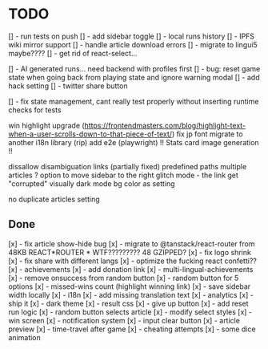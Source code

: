 # TODO

[] - run tests on push
[] - add sidebar toggle
[] - local runs history
[] - IPFS wiki mirror support
[] - handle article download errors
[] - migrate to lingui5 maybe????
[] - get rid of react-select...

[] - AI generated runs... need backend with profiles first
[] - bug: reset game state when going back from playing state and ignore warning modal
[] - add hack setting
[] - twitter share button

[] - fix state management, cant really test properly without inserting runtime checks for tests

win highlight upgrade (https://frontendmasters.com/blog/highlight-text-when-a-user-scrolls-down-to-that-piece-of-text/)
fix jp font
migrate to another i18n library (rip)
add e2e (playwright)
!! Stats card image generation !!

dissallow disambiguation links (partially fixed)
predefined paths
multiple articles ?
option to move sidebar to the right
glitch mode - the link get "corrupted" visually
dark mode bg color as setting

no duplicate articles setting

## Done

[x] - fix article show-hide bug
[x] - migrate to @tanstack/react-router from 48KB REACT*ROUTER * WTF????????? 48 GZIPPED?
[x] - fix logo shrink
[x] - fix share with different langs
[x] - optimize the fucking react confetti??
[x] - achievements
[x] - add donation link
[x] - multi-lingual-achievements
[x] - remove onsuccess from random button
[x] - random button for 5 options
[x] - missed-wins count (highlight winning link)
[x] - save sidebar width locally
[x] - i18n
[x] - add missing translation text
[x] - analytics
[x] - ship it
[x] - dark theme
[x] - result css
[x] - give up button
[x] - add reset run logic
[x] - random button selects article
[x] - modify select styles
[x] - win screen
[x] - notification system
[x] - input clear button
[x] - article preview
[x] - time-travel after game
[x] - cheating attempts
[x] - some dice animation

